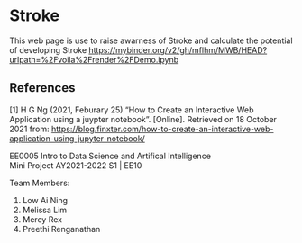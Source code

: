 # Stroke
This web page is use to raise awarness of Stroke and calculate the potential of developing Stroke
https://mybinder.org/v2/gh/mflhm/MWB/HEAD?urlpath=%2Fvoila%2Frender%2FDemo.ipynb

## References
[1] H G Ng (2021, Feburary 25) “How to Create an Interactive Web Application using a juypter notebook”. [Online]. Retrieved on 18 October 2021 from: https://blog.finxter.com/how-to-create-an-interactive-web-application-using-jupyter-notebook/

EE0005 Intro to Data Science and Artifical Intelligence  
Mini Project 
AY2021-2022 S1 | EE10

Team Members:
1. Low Ai Ning 
2. Melissa Lim 
3. Mercy Rex
4. Preethi Renganathan
